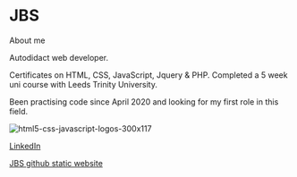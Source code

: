 # JBS
About me

Autodidact web developer. 

Certificates on HTML, CSS, JavaScript, Jquery & PHP. 
Completed a 5 week uni course with Leeds Trinity University.

Been practising code since April 2020 and looking for my first role in this field.

![html5-css-javascript-logos-300x117](https://user-images.githubusercontent.com/71082969/107945328-5d35b100-6f87-11eb-9049-c3185cde168f.png)

[LinkedIn](https://www.linkedin.com/in/john-stapylton-33315b36/)

[JBS github static website](https://jonwon30.github.io/JBS-Developer-Profile/)
